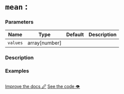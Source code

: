 <!--- Generated documentation. Do not edit! -->

# `mean` : 

### Parameters

Name | Type | Default | Description
---- | ---- | ------- | -----------
`values` | array[number] |  |


### Description



### Examples


```mini

```

<p class="tools">
  <a class="edit button" href="https://github.com/stencila/libcore/edit/master/defs/mean.fun.xml" target="_blank">Improve the docs 🖉</a>
  <a class="code button" href="https://github.com/stencila/libcore/blob/master/js/src/mean.js" target="_blank">See the code 👁</a>
</p>
